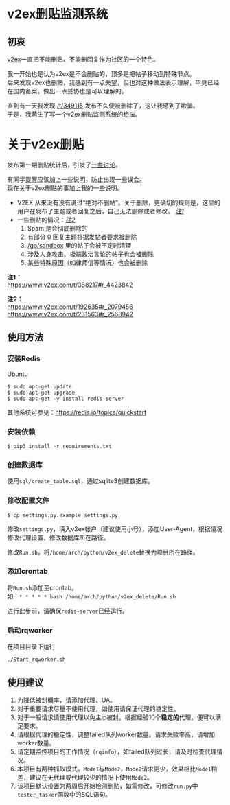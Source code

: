 # v2ex删贴监测系统

## 初衷
[v2ex](https://www.v2ex.com/)一直把不能删贴、不能删回复作为社区的一个特色。

我一开始也是认为v2ex是不会删贴的，顶多是把帖子移动到特殊节点。  
后来发现v2ex也删贴，我感到有一点失望，但也对这种做法表示理解，毕竟已经在国内备案，做出一点妥协也是可以理解的。

直到有一天我发现 [/t/349115](https://www.v2ex.com/t/349115) 发布不久便被删除了，这让我感到了欺骗。  
于是，我萌生了写一个v2ex删贴监测系统的想法。

# 关于v2ex删贴

发布第一期删贴统计后，引发了[一些讨论](https://www.v2ex.com/t/368217)。  

有同学提醒应该加上一些说明，防止出现一些误会。  
现在关于v2ex删贴的事加上我的一些说明。

- V2EX 从来没有没有说过“绝对不删帖”。关于删除，更确切的规则是，这里的用户在发布了主题或者回复之后，自己无法删除或者修改。 *[注1](#note1)*
-  一些删贴的情况：*[注2](#note2)*
    1. Spam 是会彻底删除的
    1. 有部分 0 回复主题根据发帖者要求被删除
    1. [/go/sandbox](https://www.v2ex.com/go/sandbox) 里的帖子会被不定时清理
    1. 涉及人身攻击、极端政治言论的帖子也会被删除
    1. 某些特殊原因（如律师信等情况）也会被删除

<a name="note1"></a>**注1：**   
https://www.v2ex.com/t/368217#r_4423842

<a name="note2"></a>**注2：**   
https://www.v2ex.com/t/192635#r_2079456  
https://www.v2ex.com/t/231563#r_2568942

## 使用方法

### 安装Redis
Ubuntu
```
$ sudo apt-get update
$ sudo apt-get upgrade
$ sudo apt-get -y install redis-server
```
其他系统可参见：https://redis.io/topics/quickstart

### 安装依赖
```
$ pip3 install -r requirements.txt
```

### 创建数据库
使用`sql/create_table.sql`，通过sqlite3创建数据库。

### 修改配置文件
```
$ cp settings.py.example settings.py
```
修改`settings.py`，填入v2ex帐户（建议使用小号），添加User-Agent，根据情况修改代理设置，修改数据库所在路径。

修改`Run.sh`，将`/home/arch/python/v2ex_delete`替换为项目所在路径。

### 添加crontab
将`Run.sh`添加至crontab。  
如：`* * * * * bash /home/arch/python/v2ex_delete/Run.sh`

进行此步前，请确保`redis-server`已经运行。

### 启动rqworker
在项目目录下运行
```
./Start_rqworker.sh
```

## 使用建议
1. 为降低被封概率，请添加代理、UA。
1. 对于重要请求尽量不使用代理，如使用请保证代理的稳定性。
1. 对于一般请求请使用代理以免主ip被封。根据经验10个**稳定的**代理，便可以满足要求。
1. 请根据代理的稳定性，调整failed队列worker数量。请求失败率高，请增加worker数量。
1. 请定期监控项目的工作情况（`rqinfo`），如failed队列过长，请及时检查代理情况。
1. 本项目有两种抓取模式，`Mode1`与`Mode2`，`Mode2`请求更少，效果相比`Mode1`稍差，建议在无代理或代理较少的情况下使用`Mode2`。
1. 该项目默认设置为两周后开始检测删贴，如需修改，可修改`run.py`中`tester_tasker`函数中的SQL语句。
